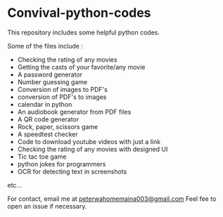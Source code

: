 # Convival-python-codes
This repository includes some helpful python codes. 

Some of the files include :
- Checking the rating of any movies
- Getting the casts of your favorite/any movie
- A password generator 
- Number guessing game
- Conversion of images to PDF's
- conversion of PDF's to images
- calendar in python
- An audiobook generator from PDF files
- A QR code generator
- Rock, paper, scissors game
- A speedtest checker
- Code to download youtube videos with just a link
- Checking the rating of any movies with designed UI
- Tic tac toe game
- python jokes for programmers
- OCR for detecting text in screenshots
  
etc...



For contact, email me at peterwahomemaina003@gmail.com 
Feel fee to open an issue if necessary.
